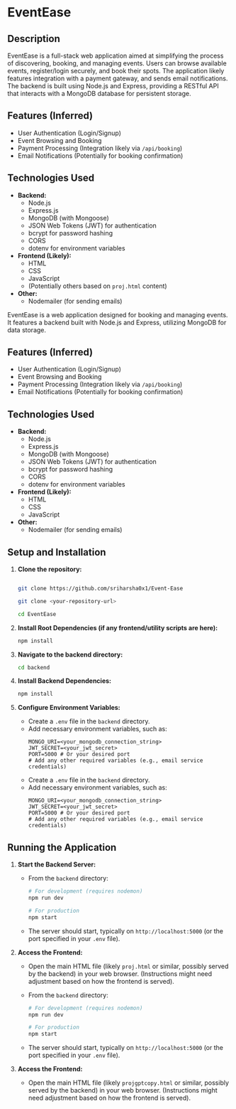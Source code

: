 # EventEase

## Description

EventEase is a full-stack web application aimed at simplifying the process of discovering, booking, and managing events. Users can browse available events, register/login securely, and book their spots. The application likely features integration with a payment gateway, and sends email notifications. The backend is built using Node.js and Express, providing a RESTful API that interacts with a MongoDB database for persistent storage.

## Features (Inferred)

- User Authentication (Login/Signup)
- Event Browsing and Booking
- Payment Processing (Integration likely via `/api/booking`)
- Email Notifications (Potentially for booking confirmation)

## Technologies Used

- **Backend:**
  - Node.js
  - Express.js
  - MongoDB (with Mongoose)
  - JSON Web Tokens (JWT) for authentication
  - bcrypt for password hashing
  - CORS
  - dotenv for environment variables
- **Frontend (Likely):**
  - HTML
  - CSS
  - JavaScript
  - (Potentially others based on `proj.html` content)
- **Other:**
  - Nodemailer (for sending emails)

EventEase is a web application designed for booking and managing events. It features a backend built with Node.js and Express, utilizing MongoDB for data storage.

## Features (Inferred)

- User Authentication (Login/Signup)
- Event Browsing and Booking
- Payment Processing (Integration likely via `/api/booking`)
- Email Notifications (Potentially for booking confirmation)

## Technologies Used

- **Backend:**
  - Node.js
  - Express.js
  - MongoDB (with Mongoose)
  - JSON Web Tokens (JWT) for authentication
  - bcrypt for password hashing
  - CORS
  - dotenv for environment variables
- **Frontend (Likely):**
  - HTML
  - CSS
  - JavaScript
- **Other:**
  - Nodemailer (for sending emails)

## Setup and Installation

1.  **Clone the repository:**

    ```bash

    git clone https://github.com/sriharsha0x1/Event-Ease

    git clone <your-repository-url>

    cd EventEase
    ```

2.  **Install Root Dependencies (if any frontend/utility scripts are here):**
    ```bash
    npm install
    ```
3.  **Navigate to the backend directory:**
    ```bash
    cd backend
    ```
4.  **Install Backend Dependencies:**
    ```bash
    npm install
    ```
5.  **Configure Environment Variables:**

    - Create a `.env` file in the `backend` directory.
    - Add necessary environment variables, such as:
      ```
      MONGO_URI=<your_mongodb_connection_string>
      JWT_SECRET=<your_jwt_secret>
      PORT=5000 # Or your desired port
      # Add any other required variables (e.g., email service credentials)
      ```

    * Create a `.env` file in the `backend` directory.
    * Add necessary environment variables, such as:
      ```
      MONGO_URI=<your_mongodb_connection_string>
      JWT_SECRET=<your_jwt_secret>
      PORT=5000 # Or your desired port
      # Add any other required variables (e.g., email service credentials)
      ```

## Running the Application

1.  **Start the Backend Server:**

    - From the `backend` directory:

      ```bash
      # For development (requires nodemon)
      npm run dev

      # For production
      npm start
      ```

    - The server should start, typically on `http://localhost:5000` (or the port specified in your `.env` file).

2.  **Access the Frontend:**

    - Open the main HTML file (likely `proj.html` or similar, possibly served by the backend) in your web browser. (Instructions might need adjustment based on how the frontend is served).

    * From the `backend` directory:

      ```bash
      # For development (requires nodemon)
      npm run dev

      # For production
      npm start
      ```

    * The server should start, typically on `http://localhost:5000` (or the port specified in your `.env` file).

3.  **Access the Frontend:**
    - Open the main HTML file (likely `projgptcopy.html` or similar, possibly served by the backend) in your web browser. (Instructions might need adjustment based on how the frontend is served).
